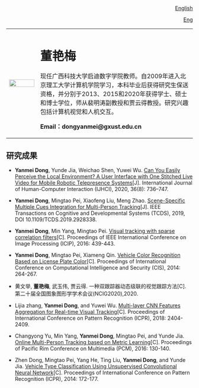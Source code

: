 <!---
[<p align="right">English</p>](index.md)
-->

<div align="right">
<a href="/index.html">English</a>
</div>

[<div align="right">  Eng </div>](index.md)
 
<!---## 欢迎来到董艳梅的个人主页-->
<table border="0">
  <tr>
    <td width="15%">
      <img src="https://github.com/dyanmei/dongyanmei/blob/gh-pages/dongyanmei.png" width="100%"> 
    </td>
    <td width="75%">
      <h1>董艳梅</h1>
      <p>现任广西科技大学启迪数字学院教师。自2009年进入北京理工大学计算机学院学习，本科毕业后获得研究生保送资格，并分别于2013、2015和2020年获得学士、硕士和博士学位，师从裴明涛副教授和贾云得教授。研究兴趣包括计算机视觉和人机交互。
      </p>
      <p><b>Email：dongyanmei@gxust.edu.cn</b></p>
    </td>
  </tr>
</table>


## 研究成果
* <b>Yanmei Dong</b>, Yunde Jia, Weichao Shen, Yuwei Wu. [Can You Easily Perceive the Local Environment? A User Interface with One Stitched Live Video for Mobile Robotic Telepresence Systems](https://www.tandfonline.com/doi/full/10.1080/10447318.2019.1685194)[J]. International Journal of Human-Computer Interaction (IJHCI), 2020, 36(8): 736–747.

* <b>Yanmei Dong</b>, Mingtao Pei, Xiaofeng Liu, Meng Zhao. [Scene-Specific Multiple Cues Integration for Multi-Person Tracking](https://ieeexplore.ieee.org/document/8760586)[J]. IEEE Transactions on Cognitive and Developmental Systems (TCDS), 2019, DOI 10.1109/TCDS.2019.2928338.

* <b>Yanmei Dong</b>, Min Yang, Mingtao Pei. [Visual tracking with sparse correlation filters](https://ieeexplore.ieee.org/document/7532395)[C]. Proceedings of IEEE International Conference on Image Processing (ICIP), 2016: 439-443.

* <b>Yanmei Dong</b>, Mingtao Pei, Xiameng Qin. [Vehicle Color Recognition Based on License Plate Color](https://ieeexplore.ieee.org/document/7016897)[C]. Proceedings of International Conference on Computational Intelligence and Security (CIS), 2014: 264-267.

* 黄文举, <b>董艳梅</b>, 武玉伟, 贾云得. 一种双跟踪器动态级联的视觉跟踪方法[C]. 第二十届全国图象图形学学术会议(NCIG2020),2020.

* Lijia zhang, <b>Yanmei Dong</b>, and Yuwei Wu. [Multi-layer CNN Features Aggregation for Real-time Visual Tracking](https://ieeexplore.ieee.org/document/8546079)[C]. Proceedings of International Conference on Pattern Recognition (ICPR), 2018: 2404-2409.

* Changyong Yu, Min Yang, <b>Yanmei Dong</b>, Mingtao Pei, and Yunde Jia. [Online Multi-Person Tracking based on Metric Learning](https://link.springer.com/chapter/10.1007/978-3-319-48890-5_13)[C]. Proceedings of Pacific Rim Conference on Multimedia (PCM), 2016: 130-140.

* Zhen Dong, Mingtao Pei, Yang He, Ting Liu, <b>Yanmei Dong</b>, and Yunde Jia. [Vehicle Type Classification Using Unsupervised Convolutional Neural Network](https://ieeexplore.ieee.org/document/6976750)[C]. Proceedings of International Conference on Pattern Recognition (ICPR), 2014: 172-177.

